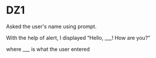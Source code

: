 # DZ1
Asked the user's name using prompt.

With the help of alert, I displayed “Hello, ___! How are you?”

where ___ is what the user entered
